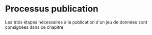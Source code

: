 # Processus publication

Les trois étapes nécessaires à la publication d'un jeu de données sont consignées dans ce chapitre.




